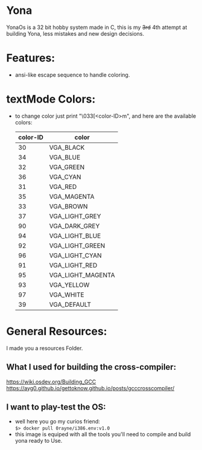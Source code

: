 # Yona
YonaOs is a 32 bit hobby system made in C, this is my ~~3rd~~ 4th attempt at building Yona, less mistakes and new design decisions.
# Features:
  - ansi-like escape sequence to handle coloring.
# textMode Colors:
  - to change color just print "\033[\<color-ID>m", and here are the available colors:

    | color-ID | color           |
    |----------|-----------------|
    | 30       | VGA_BLACK       |
    | 34       | VGA_BLUE        |
    | 32       | VGA_GREEN       |
    | 36       | VGA_CYAN        |
    | 31       | VGA_RED         |
    | 35       | VGA_MAGENTA     |
    | 33       | VGA_BROWN       |
    | 37       | VGA_LIGHT_GREY  |
    | 90       | VGA_DARK_GREY   |
    | 94       | VGA_LIGHT_BLUE  |
    | 92       | VGA_LIGHT_GREEN |
    | 96       | VGA_LIGHT_CYAN  |
    | 91       | VGA_LIGHT_RED   |
    | 95       | VGA_LIGHT_MAGENTA|
    | 93       | VGA_YELLOW      |
    | 97       | VGA_WHITE       |
    | 39       | VGA_DEFAULT     |
# General Resources:
  I made you a resources Folder.
## What I used for building the cross-compiler:
https://wiki.osdev.org/Building_GCC    
https://ayg0.github.io/gettoknow.github.io/posts/gcccrosscompiler/
## I want to play-test the OS:
- well here you go my curios friend:  
```$> docker pull 0rayne/i386.env:v1.0```
 - this image is equiped with all the tools you'll need to compile and build yona ready to Use.
